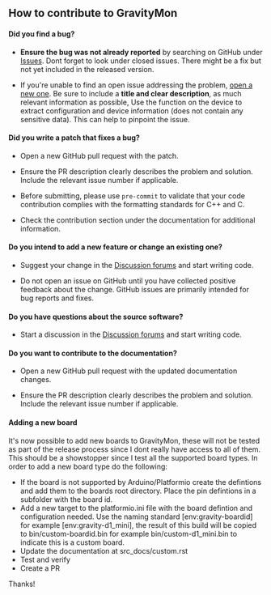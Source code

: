 ## How to contribute to GravityMon

#### **Did you find a bug?**

* **Ensure the bug was not already reported** by searching on GitHub under [Issues](https://github.com/mp-se/gravitymon/issues). Dont forget to look under closed issues. There might be a fix but not yet included in the released version.

* If you're unable to find an open issue addressing the problem, [open a new one](https://github.com/mp-se/gravitymon/issues/new). Be sure to include a **title and clear description**, as much relevant information as possible, Use the function on the device to extract configuration and device information (does not contain any sensitive data). This can help to pinpoint the issue. 

#### **Did you write a patch that fixes a bug?**

* Open a new GitHub pull request with the patch.

* Ensure the PR description clearly describes the problem and solution. Include the relevant issue number if applicable.

* Before submitting, please use `pre-commit` to validate that your code contribution complies with the formatting standards for C++ and C. 

* Check the contribution section under the documentation for additional information.

#### **Do you intend to add a new feature or change an existing one?**

* Suggest your change in the [Discussion forums](https://github.com/mp-se/gravitymon/discussions) and start writing code.

* Do not open an issue on GitHub until you have collected positive feedback about the change. GitHub issues are primarily intended for bug reports and fixes.

#### **Do you have questions about the source software?**

* Start a discussion in the [Discussion forums](https://github.com/mp-se/gravitymon/discussions) and start writing code.

#### **Do you want to contribute to the documentation?**

* Open a new GitHub pull request with the updated documentation changes.

* Ensure the PR description clearly describes the problem and solution. Include the relevant issue number if applicable.

#### **Adding a new board**

It's now possible to add new boards to GravityMon, these will not be tested as part of the release process since I dont really have access to all of them. This should be a showstopper since I test all the supported board types. In order to add a new board type do the following:

* If the board is not supported by Arduino/Platformio create the defintions and add them to the boards root directory. Place the pin defintions in a subfolder with the board id.
* Add a new target to the platformio.ini file with the board defintion and configuration needed. Use the naming standard [env:gravity-boardid] for example [env:gravity-d1_mini], the result of this build will be copied to bin/custom-boardid.bin for example bin/custom-d1_mini.bin to indicate this is a custom board.
* Update the documentation at src_docs/custom.rst
* Test and verify
* Create a PR

Thanks! 
